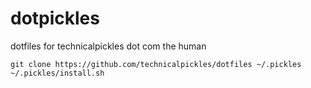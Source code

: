 # dotpickles

dotfiles for technicalpickles dot com the human

```
git clone https://github.com/technicalpickles/dotfiles ~/.pickles
~/.pickles/install.sh
```
